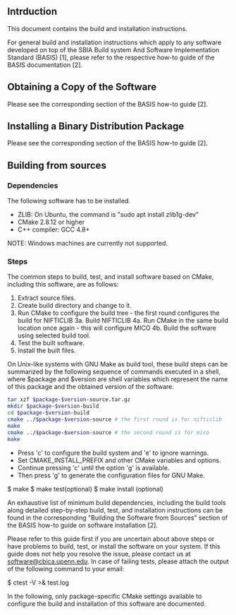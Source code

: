 ## Intrduction

This document contains the build and installation instructions.

For general build and installation instructions which apply to any software
developed on top of the SBIA Build system And Software Implementation
Standard (BASIS) [1], please refer to the respective how-to guide of the
BASIS documentation [2].



## Obtaining a Copy of the Software

Please see the corresponding section of the BASIS how-to guide [2].


## Installing a Binary Distribution Package

Please see the corresponding section of the BASIS how-to guide [2].


## Building from sources

### Dependencies

The following software has to be installed.

- ZLIB: On Ubuntu, the command is "sudo apt install zlib1g-dev"
- CMake 2.8.12 or higher
- C++ compiler: GCC 4.8+

NOTE: Windows machines are currently not supported.

### Steps

The common steps to build, test, and install software based on CMake,
including this software, are as follows:

1. Extract source files.
2. Create build directory and change to it.
3. Run CMake to configure the build tree - the first round configures the build for NIFTICLIB
3a. Build NIFTICLIB
4a. Run CMake in the same build location once again - this will configure MICO
4b. Build the software using selected build tool.
5. Test the built software.
6. Install the built files.

On Unix-like systems with GNU Make as build tool, these build steps can be
summarized by the following sequence of commands executed in a shell,
where $package and $version are shell variables which represent the name
of this package and the obtained version of the software.

```bash
tar xzf $package-$version-source.tar.gz
mkdir $package-$version-build
cd $package-$version-build
cmake ../$package-$version-source # the first round is for nifticlib
make
cmake ../$package-$version-source # the second round is for mico
make
```

- Press 'c' to configure the build system and 'e' to ignore warnings.
- Set CMAKE_INSTALL_PREFIX and other CMake variables and options.
- Continue pressing 'c' until the option 'g' is available.
- Then press 'g' to generate the configuration files for GNU Make.

$ make
$ make test(optional)
$ make install (optional)

An exhaustive list of minimum build dependencies, including the build tools
along detailed step-by-step build, test, and installation instructions can
be found in the corresponding "Building the Software from Sources" section
of the BASIS how-to guide on software installation [2].

Please refer to this guide first if you are uncertain about above steps or
have problems to build, test, or install the software on your system.
If this guide does not help you resolve the issue, please contact us at
software@cbica.upenn.edu. In case of failing tests, please attach
the output of the following command to your email:
 
$ ctest -V >& test.log

In the following, only package-specific CMake settings available to
configure the build and installation of this software are documented.
